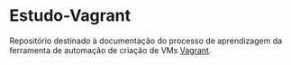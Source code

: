 # Estudo-Vagrant

Repositório destinado à documentação do processo de aprendizagem da ferramenta de automação de criação de VMs [Vagrant](https://www.vagrantup.com).